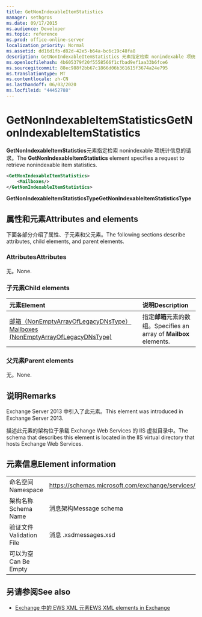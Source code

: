 ```yaml
---
title: GetNonIndexableItemStatistics
manager: sethgros
ms.date: 09/17/2015
ms.audience: Developer
ms.topic: reference
ms.prod: office-online-server
localization_priority: Normal
ms.assetid: dd16d1fb-d82d-42e5-b64a-bc6c19c48fa8
description: GetNonIndexableItemStatistics 元素指定检索 nonindexable 项统计信息的请求。
ms.openlocfilehash: 4b605379f20f5558566f1cfbad9ef1aa33b6fce6
ms.sourcegitcommit: 88ec988f2bb67c1866d06b361615f3674a24e795
ms.translationtype: MT
ms.contentlocale: zh-CN
ms.lasthandoff: 06/03/2020
ms.locfileid: "44452788"
---
```

# <a name="getnonindexableitemstatistics"></a><span data-ttu-id="a7f22-103">GetNonIndexableItemStatistics</span><span class="sxs-lookup"><span data-stu-id="a7f22-103">GetNonIndexableItemStatistics</span></span>

<span data-ttu-id="a7f22-104">**GetNonIndexableItemStatistics**元素指定检索 nonindexable 项统计信息的请求。</span><span class="sxs-lookup"><span data-stu-id="a7f22-104">The **GetNonIndexableItemStatistics** element specifies a request to retrieve nonindexable item statistics.</span></span> 
  
```XML
<GetNonIndexableItemStatistics>
    <Mailboxes/>
</GetNonIndexableItemStatistics>
```

 <span data-ttu-id="a7f22-105">**GetNonIndexableItemStatisticsType**</span><span class="sxs-lookup"><span data-stu-id="a7f22-105">**GetNonIndexableItemStatisticsType**</span></span>
## <a name="attributes-and-elements"></a><span data-ttu-id="a7f22-106">属性和元素</span><span class="sxs-lookup"><span data-stu-id="a7f22-106">Attributes and elements</span></span>

<span data-ttu-id="a7f22-107">下面各部分介绍了属性、子元素和父元素。</span><span class="sxs-lookup"><span data-stu-id="a7f22-107">The following sections describe attributes, child elements, and parent elements.</span></span>
  
### <a name="attributes"></a><span data-ttu-id="a7f22-108">Attributes</span><span class="sxs-lookup"><span data-stu-id="a7f22-108">Attributes</span></span>

<span data-ttu-id="a7f22-109">无。</span><span class="sxs-lookup"><span data-stu-id="a7f22-109">None.</span></span>
  
### <a name="child-elements"></a><span data-ttu-id="a7f22-110">子元素</span><span class="sxs-lookup"><span data-stu-id="a7f22-110">Child elements</span></span>

|<span data-ttu-id="a7f22-111">**元素**</span><span class="sxs-lookup"><span data-stu-id="a7f22-111">**Element**</span></span>|<span data-ttu-id="a7f22-112">**说明**</span><span class="sxs-lookup"><span data-stu-id="a7f22-112">**Description**</span></span>|
|:-----|:-----|
|[<span data-ttu-id="a7f22-113">邮箱（NonEmptyArrayOfLegacyDNsType）</span><span class="sxs-lookup"><span data-stu-id="a7f22-113">Mailboxes (NonEmptyArrayOfLegacyDNsType)</span></span>](mailboxes-nonemptyarrayoflegacydnstype.md) <br/> |<span data-ttu-id="a7f22-114">指定**邮箱**元素的数组。</span><span class="sxs-lookup"><span data-stu-id="a7f22-114">Specifies an array of **Mailbox** elements.</span></span>  <br/> |
   
### <a name="parent-elements"></a><span data-ttu-id="a7f22-115">父元素</span><span class="sxs-lookup"><span data-stu-id="a7f22-115">Parent elements</span></span>

<span data-ttu-id="a7f22-116">无。</span><span class="sxs-lookup"><span data-stu-id="a7f22-116">None.</span></span>
  
## <a name="remarks"></a><span data-ttu-id="a7f22-117">说明</span><span class="sxs-lookup"><span data-stu-id="a7f22-117">Remarks</span></span>

<span data-ttu-id="a7f22-118">Exchange Server 2013 中引入了此元素。</span><span class="sxs-lookup"><span data-stu-id="a7f22-118">This element was introduced in Exchange Server 2013.</span></span>
  
<span data-ttu-id="a7f22-119">描述此元素的架构位于承载 Exchange Web Services 的 IIS 虚拟目录中。</span><span class="sxs-lookup"><span data-stu-id="a7f22-119">The schema that describes this element is located in the IIS virtual directory that hosts Exchange Web Services.</span></span>
  
## <a name="element-information"></a><span data-ttu-id="a7f22-120">元素信息</span><span class="sxs-lookup"><span data-stu-id="a7f22-120">Element information</span></span>

|||
|:-----|:-----|
|<span data-ttu-id="a7f22-121">命名空间</span><span class="sxs-lookup"><span data-stu-id="a7f22-121">Namespace</span></span>  <br/> |https://schemas.microsoft.com/exchange/services/2006/messages  <br/> |
|<span data-ttu-id="a7f22-122">架构名称</span><span class="sxs-lookup"><span data-stu-id="a7f22-122">Schema Name</span></span>  <br/> |<span data-ttu-id="a7f22-123">消息架构</span><span class="sxs-lookup"><span data-stu-id="a7f22-123">Message schema</span></span>  <br/> |
|<span data-ttu-id="a7f22-124">验证文件</span><span class="sxs-lookup"><span data-stu-id="a7f22-124">Validation File</span></span>  <br/> |<span data-ttu-id="a7f22-125">消息 .xsd</span><span class="sxs-lookup"><span data-stu-id="a7f22-125">messages.xsd</span></span>  <br/> |
|<span data-ttu-id="a7f22-126">可以为空</span><span class="sxs-lookup"><span data-stu-id="a7f22-126">Can Be Empty</span></span>  <br/> ||
   
## <a name="see-also"></a><span data-ttu-id="a7f22-127">另请参阅</span><span class="sxs-lookup"><span data-stu-id="a7f22-127">See also</span></span>



- [<span data-ttu-id="a7f22-128">Exchange 中的 EWS XML 元素</span><span class="sxs-lookup"><span data-stu-id="a7f22-128">EWS XML elements in Exchange</span></span>](ews-xml-elements-in-exchange.md)

